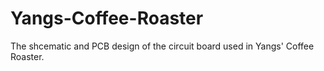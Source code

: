 # Yangs-Coffee-Roaster
The shcematic and PCB design of the circuit board used in Yangs' Coffee Roaster.
